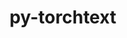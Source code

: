 ---
title: "py-torchtext"
layout: cache
categories: [package, develop]
meta: {"versions": ["0.17.1", "0.17.2"], "compilers": ["apple-clang@=15.0.0", "gcc@=11.4.0"], "oss": ["ubuntu22.04", "ventura"], "platforms": ["darwin", "linux"], "targets": ["aarch64", "x86_64_v3"], "stacks": ["ml-darwin-aarch64-mps", "ml-linux-x86_64-cpu", "ml-linux-x86_64-cuda", "ml-linux-x86_64-rocm", "root"], "num_specs": 21, "num_specs_by_stack": {"ml-darwin-aarch64-mps": 5, "root": 21, "ml-linux-x86_64-cpu": 5, "ml-linux-x86_64-cuda": 6, "ml-linux-x86_64-rocm": 5}}
spec_details: [{"hash": "wntxfeapmpog3gvmtsbwjcngezaznjmv", "compiler": "apple-clang@=15.0.0", "versions": ["0.17.1"], "os": "ventura", "platform": "darwin", "target": "aarch64", "variants": ["build_system=python_pip"], "stacks": ["ml-darwin-aarch64-mps", "root"], "size": "-", "tarball": "https://binaries.spack.io/develop/build_cache/darwin-ventura-aarch64/apple-clang-15.0.0/py-torchtext-0.17.1/darwin-ventura-aarch64-apple-clang-15.0.0-py-torchtext-0.17.1-wntxfeapmpog3gvmtsbwjcngezaznjmv.spack"}, {"hash": "rofzd7jotiw5chg5qvagpab6wbq4pucw", "compiler": "apple-clang@=15.0.0", "versions": ["0.17.2"], "os": "ventura", "platform": "darwin", "target": "aarch64", "variants": ["build_system=python_pip"], "stacks": ["ml-darwin-aarch64-mps", "root"], "size": "-", "tarball": "https://binaries.spack.io/develop/build_cache/darwin-ventura-aarch64/apple-clang-15.0.0/py-torchtext-0.17.2/darwin-ventura-aarch64-apple-clang-15.0.0-py-torchtext-0.17.2-rofzd7jotiw5chg5qvagpab6wbq4pucw.spack"}, {"hash": "3ruyeveza7ilmag2rjks6z3g6owgv5te", "compiler": "apple-clang@=15.0.0", "versions": ["0.17.2"], "os": "ventura", "platform": "darwin", "target": "aarch64", "variants": ["build_system=python_pip"], "stacks": ["ml-darwin-aarch64-mps", "root"], "size": "-", "tarball": "https://binaries.spack.io/develop/build_cache/darwin-ventura-aarch64/apple-clang-15.0.0/py-torchtext-0.17.2/darwin-ventura-aarch64-apple-clang-15.0.0-py-torchtext-0.17.2-3ruyeveza7ilmag2rjks6z3g6owgv5te.spack"}, {"hash": "4rowq3uqgtxbujl5sncy22d4mlachwx2", "compiler": "apple-clang@=15.0.0", "versions": ["0.17.1"], "os": "ventura", "platform": "darwin", "target": "aarch64", "variants": ["build_system=python_pip"], "stacks": ["ml-darwin-aarch64-mps", "root"], "size": "-", "tarball": "https://binaries.spack.io/develop/build_cache/darwin-ventura-aarch64/apple-clang-15.0.0/py-torchtext-0.17.1/darwin-ventura-aarch64-apple-clang-15.0.0-py-torchtext-0.17.1-4rowq3uqgtxbujl5sncy22d4mlachwx2.spack"}, {"hash": "eyatloc2cti6klqaswo2tio3iw2kkw2h", "compiler": "apple-clang@=15.0.0", "versions": ["0.17.1"], "os": "ventura", "platform": "darwin", "target": "aarch64", "variants": ["build_system=python_pip"], "stacks": ["ml-darwin-aarch64-mps", "root"], "size": "-", "tarball": "https://binaries.spack.io/develop/build_cache/darwin-ventura-aarch64/apple-clang-15.0.0/py-torchtext-0.17.1/darwin-ventura-aarch64-apple-clang-15.0.0-py-torchtext-0.17.1-eyatloc2cti6klqaswo2tio3iw2kkw2h.spack"}, {"hash": "3w2lh2rfm2blvtruq2qvlbj6ne4otcuu", "compiler": "gcc@=11.4.0", "versions": ["0.17.2"], "os": "ubuntu22.04", "platform": "linux", "target": "x86_64_v3", "variants": ["build_system=python_pip"], "stacks": ["ml-linux-x86_64-cpu", "root"], "size": "-", "tarball": "https://binaries.spack.io/develop/build_cache/linux-ubuntu22.04-x86_64_v3/gcc-11.4.0/py-torchtext-0.17.2/linux-ubuntu22.04-x86_64_v3-gcc-11.4.0-py-torchtext-0.17.2-3w2lh2rfm2blvtruq2qvlbj6ne4otcuu.spack"}, {"hash": "jlvaw42he37ish32xxtxi6vrjto6vzwq", "compiler": "gcc@=11.4.0", "versions": ["0.17.1"], "os": "ubuntu22.04", "platform": "linux", "target": "x86_64_v3", "variants": ["build_system=python_pip"], "stacks": ["ml-linux-x86_64-cpu", "root"], "size": "-", "tarball": "https://binaries.spack.io/develop/build_cache/linux-ubuntu22.04-x86_64_v3/gcc-11.4.0/py-torchtext-0.17.1/linux-ubuntu22.04-x86_64_v3-gcc-11.4.0-py-torchtext-0.17.1-jlvaw42he37ish32xxtxi6vrjto6vzwq.spack"}, {"hash": "t6zwug2xcqk4xrvxna2ac3jhclxgmsuf", "compiler": "gcc@=11.4.0", "versions": ["0.17.1"], "os": "ubuntu22.04", "platform": "linux", "target": "x86_64_v3", "variants": ["build_system=python_pip"], "stacks": ["ml-linux-x86_64-cuda", "root"], "size": "-", "tarball": "https://binaries.spack.io/develop/build_cache/linux-ubuntu22.04-x86_64_v3/gcc-11.4.0/py-torchtext-0.17.1/linux-ubuntu22.04-x86_64_v3-gcc-11.4.0-py-torchtext-0.17.1-t6zwug2xcqk4xrvxna2ac3jhclxgmsuf.spack"}, {"hash": "xislmolsw443r6lljgpqexffbcssnjxu", "compiler": "gcc@=11.4.0", "versions": ["0.17.1"], "os": "ubuntu22.04", "platform": "linux", "target": "x86_64_v3", "variants": ["build_system=python_pip"], "stacks": ["ml-linux-x86_64-cuda", "root"], "size": "-", "tarball": "https://binaries.spack.io/develop/build_cache/linux-ubuntu22.04-x86_64_v3/gcc-11.4.0/py-torchtext-0.17.1/linux-ubuntu22.04-x86_64_v3-gcc-11.4.0-py-torchtext-0.17.1-xislmolsw443r6lljgpqexffbcssnjxu.spack"}, {"hash": "q56e7b4an7sfbjaac4gvxdoge6yfixj6", "compiler": "gcc@=11.4.0", "versions": ["0.17.1"], "os": "ubuntu22.04", "platform": "linux", "target": "x86_64_v3", "variants": ["build_system=python_pip"], "stacks": ["ml-linux-x86_64-cpu", "root"], "size": "-", "tarball": "https://binaries.spack.io/develop/build_cache/linux-ubuntu22.04-x86_64_v3/gcc-11.4.0/py-torchtext-0.17.1/linux-ubuntu22.04-x86_64_v3-gcc-11.4.0-py-torchtext-0.17.1-q56e7b4an7sfbjaac4gvxdoge6yfixj6.spack"}, {"hash": "yz2ynfvcgkewokgl4sglu32ohgrkfeh4", "compiler": "gcc@=11.4.0", "versions": ["0.17.1"], "os": "ubuntu22.04", "platform": "linux", "target": "x86_64_v3", "variants": ["build_system=python_pip"], "stacks": ["ml-linux-x86_64-cpu", "root"], "size": "-", "tarball": "https://binaries.spack.io/develop/build_cache/linux-ubuntu22.04-x86_64_v3/gcc-11.4.0/py-torchtext-0.17.1/linux-ubuntu22.04-x86_64_v3-gcc-11.4.0-py-torchtext-0.17.1-yz2ynfvcgkewokgl4sglu32ohgrkfeh4.spack"}, {"hash": "sfyymsojm7y2ig4bv25ebbgxgcxezflr", "compiler": "gcc@=11.4.0", "versions": ["0.17.2"], "os": "ubuntu22.04", "platform": "linux", "target": "x86_64_v3", "variants": ["build_system=python_pip"], "stacks": ["ml-linux-x86_64-rocm", "root"], "size": "-", "tarball": "https://binaries.spack.io/develop/build_cache/linux-ubuntu22.04-x86_64_v3/gcc-11.4.0/py-torchtext-0.17.2/linux-ubuntu22.04-x86_64_v3-gcc-11.4.0-py-torchtext-0.17.2-sfyymsojm7y2ig4bv25ebbgxgcxezflr.spack"}, {"hash": "hsalbymaxrin5cbbgl5vltnxrw5qs5ul", "compiler": "gcc@=11.4.0", "versions": ["0.17.2"], "os": "ubuntu22.04", "platform": "linux", "target": "x86_64_v3", "variants": ["build_system=python_pip"], "stacks": ["ml-linux-x86_64-cpu", "root"], "size": "-", "tarball": "https://binaries.spack.io/develop/build_cache/linux-ubuntu22.04-x86_64_v3/gcc-11.4.0/py-torchtext-0.17.2/linux-ubuntu22.04-x86_64_v3-gcc-11.4.0-py-torchtext-0.17.2-hsalbymaxrin5cbbgl5vltnxrw5qs5ul.spack"}, {"hash": "b2nwmquukcnh2c7acqyxhowhua3uvaa4", "compiler": "gcc@=11.4.0", "versions": ["0.17.1"], "os": "ubuntu22.04", "platform": "linux", "target": "x86_64_v3", "variants": ["build_system=python_pip"], "stacks": ["ml-linux-x86_64-rocm", "root"], "size": "-", "tarball": "https://binaries.spack.io/develop/build_cache/linux-ubuntu22.04-x86_64_v3/gcc-11.4.0/py-torchtext-0.17.1/linux-ubuntu22.04-x86_64_v3-gcc-11.4.0-py-torchtext-0.17.1-b2nwmquukcnh2c7acqyxhowhua3uvaa4.spack"}, {"hash": "e6qo7wlnltha4uqpmkgghseigxxnxyh6", "compiler": "gcc@=11.4.0", "versions": ["0.17.1"], "os": "ubuntu22.04", "platform": "linux", "target": "x86_64_v3", "variants": ["build_system=python_pip"], "stacks": ["ml-linux-x86_64-cuda", "root"], "size": "-", "tarball": "https://binaries.spack.io/develop/build_cache/linux-ubuntu22.04-x86_64_v3/gcc-11.4.0/py-torchtext-0.17.1/linux-ubuntu22.04-x86_64_v3-gcc-11.4.0-py-torchtext-0.17.1-e6qo7wlnltha4uqpmkgghseigxxnxyh6.spack"}, {"hash": "6dfidrxo7eb6e3augd3sw24gdurc6asc", "compiler": "gcc@=11.4.0", "versions": ["0.17.1"], "os": "ubuntu22.04", "platform": "linux", "target": "x86_64_v3", "variants": ["build_system=python_pip"], "stacks": ["ml-linux-x86_64-rocm", "root"], "size": "-", "tarball": "https://binaries.spack.io/develop/build_cache/linux-ubuntu22.04-x86_64_v3/gcc-11.4.0/py-torchtext-0.17.1/linux-ubuntu22.04-x86_64_v3-gcc-11.4.0-py-torchtext-0.17.1-6dfidrxo7eb6e3augd3sw24gdurc6asc.spack"}, {"hash": "3oesckd3xhaj7rpguk2pj4sysyyjqcty", "compiler": "gcc@=11.4.0", "versions": ["0.17.1"], "os": "ubuntu22.04", "platform": "linux", "target": "x86_64_v3", "variants": ["build_system=python_pip"], "stacks": ["ml-linux-x86_64-rocm", "root"], "size": "-", "tarball": "https://binaries.spack.io/develop/build_cache/linux-ubuntu22.04-x86_64_v3/gcc-11.4.0/py-torchtext-0.17.1/linux-ubuntu22.04-x86_64_v3-gcc-11.4.0-py-torchtext-0.17.1-3oesckd3xhaj7rpguk2pj4sysyyjqcty.spack"}, {"hash": "6hfss77spuiunzndte2g3og2jvbxmd4a", "compiler": "gcc@=11.4.0", "versions": ["0.17.2"], "os": "ubuntu22.04", "platform": "linux", "target": "x86_64_v3", "variants": ["build_system=python_pip"], "stacks": ["ml-linux-x86_64-cuda", "root"], "size": "-", "tarball": "https://binaries.spack.io/develop/build_cache/linux-ubuntu22.04-x86_64_v3/gcc-11.4.0/py-torchtext-0.17.2/linux-ubuntu22.04-x86_64_v3-gcc-11.4.0-py-torchtext-0.17.2-6hfss77spuiunzndte2g3og2jvbxmd4a.spack"}, {"hash": "6j6rtgvbjh6pad7ibp22sqpgn3trne6i", "compiler": "gcc@=11.4.0", "versions": ["0.17.2"], "os": "ubuntu22.04", "platform": "linux", "target": "x86_64_v3", "variants": ["build_system=python_pip"], "stacks": ["ml-linux-x86_64-rocm", "root"], "size": "-", "tarball": "https://binaries.spack.io/develop/build_cache/linux-ubuntu22.04-x86_64_v3/gcc-11.4.0/py-torchtext-0.17.2/linux-ubuntu22.04-x86_64_v3-gcc-11.4.0-py-torchtext-0.17.2-6j6rtgvbjh6pad7ibp22sqpgn3trne6i.spack"}, {"hash": "tsarn5rkde2f5reexug6sgrn3a4shdua", "compiler": "gcc@=11.4.0", "versions": ["0.17.2"], "os": "ubuntu22.04", "platform": "linux", "target": "x86_64_v3", "variants": ["build_system=python_pip"], "stacks": ["ml-linux-x86_64-cuda", "root"], "size": "-", "tarball": "https://binaries.spack.io/develop/build_cache/linux-ubuntu22.04-x86_64_v3/gcc-11.4.0/py-torchtext-0.17.2/linux-ubuntu22.04-x86_64_v3-gcc-11.4.0-py-torchtext-0.17.2-tsarn5rkde2f5reexug6sgrn3a4shdua.spack"}, {"hash": "6udllx5ljhu5xggy5g5krfovnlsd5rp5", "compiler": "gcc@=11.4.0", "versions": ["0.17.2"], "os": "ubuntu22.04", "platform": "linux", "target": "x86_64_v3", "variants": ["build_system=python_pip"], "stacks": ["ml-linux-x86_64-cuda", "root"], "size": "-", "tarball": "https://binaries.spack.io/develop/build_cache/linux-ubuntu22.04-x86_64_v3/gcc-11.4.0/py-torchtext-0.17.2/linux-ubuntu22.04-x86_64_v3-gcc-11.4.0-py-torchtext-0.17.2-6udllx5ljhu5xggy5g5krfovnlsd5rp5.spack"}]
---